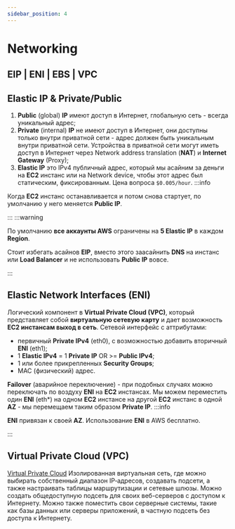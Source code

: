 ```yaml
---
sidebar_position: 4
---
```


# Networking

## EIP | ENI | EBS | VPC

## Elastic IP & Private/Public
1. **Public** (global) **IP** имеют доступ в Интернет, глобальную сеть - всегда уникальный адрес;
2. **Private** (internal) **IP** не имеют доступ в Интернет, они доступны только внутри приватной сети - адрес должен быть уникальным внутри приватной сети. Устройства в приватной сети могут иметь доступ в Интернет через Network address translation (**NAT**) и **Internet Gateway** (Proxy);
3. **Elastic IP** это IPv4 публичный адрес, который мы асайним за деньги на **EC2** инстанс или на Network device, чтобы этот адрес был статическим, фиксированным. Цена вопроса `$0.005/hour`.
:::info

Когда **EC2** инстанс останавливается и потом снова стартует, по умолчанию у него меняется **Public IP**.

:::
:::warning

По умолчанию **все аккаунты AWS** ограничены на **5 Elastic IP** в каждом **Region**. 

Стоит избегать асайнов **EIP**, вместо этого заасайнить **DNS** на инстанс или **Load Balancer** и не использовать **Public IP** вовсе.

:::

## Elastic Network Interfaces (ENI)
Логический компонент в **Virtual Private Cloud (VPC)**, который представляет собой **виртуальную сетевую карту** и дает возможность **EC2 инстансам выход в сеть**. Сетевой интерфейс с аттрибутами:
- первичный **Private IPv4** (eth0), с возможностью добавить вторичный **ENI** (eth1);
- 1 **Elastic IPv4** = 1 **Private IP** OR >= **Public IPv4**;
- 1 или более прикрепленных **Security Groups**;
- MAC (физический) адрес.

**Failover** (аварийное переключение) - при подобных случаях можно переключать по воздуху **ENI** на **EC2** инстансах. Мы можем переместить один **ENI** (eth*) на одном **EC2** инстансе на другой **EC2** инстанс в одной **AZ** - мы перемещаем таким образом **Private IP**.
:::info

**ENI** привязан к своей **AZ**. Использование **ENI** в AWS бесплатно. 

:::



## Virtual Private Cloud (VPC)
[Virtual Private Cloud](https://andreasblaze.github.io/aws/vpc)
Изолированная виртуальная сеть, где можно выбирать собственный диапазон IP‑адресов, создавать подсети, а также настраивать таблицы маршрутизации и сетевые шлюзы. Можно создать общедоступную подсеть для своих веб-серверов с доступом к Интернету. Можно также поместить свои серверные системы, такие как базы данных или серверы приложений, в частную подсеть без доступа к Интернету.